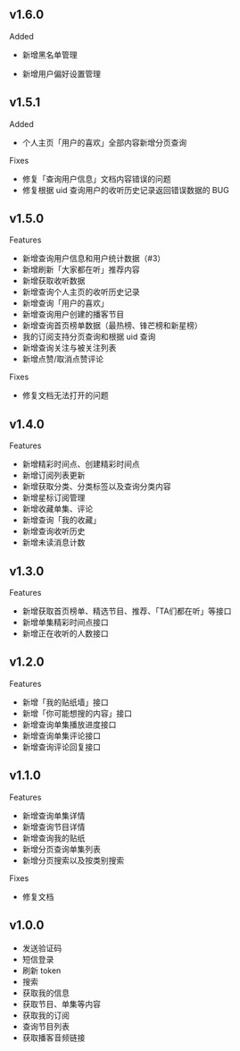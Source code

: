 ## v1.6.0

Added

- 新增黑名单管理

- 新增用户偏好设置管理



## v1.5.1

Added

- 个人主页「用户的喜欢」全部内容新增分页查询

Fixes

- 修复「查询用户信息」文档内容错误的问题
- 修复根据 uid 查询用户的收听历史记录返回错误数据的 BUG



## v1.5.0

Features

- 新增查询用户信息和用户统计数据（#3）
- 新增刷新「大家都在听」推荐内容
- 新增获取收听数据
- 新增查询个人主页的收听历史记录
- 新增查询「用户的喜欢」
- 新增查询用户创建的播客节目
- 新增查询首页榜单数据（最热榜、锋芒榜和新星榜）
- 我的订阅支持分页查询和根据 uid 查询
- 新增查询关注与被关注列表
- 新增点赞/取消点赞评论

Fixes

- 修复文档无法打开的问题



## v1.4.0

Features

- 新增精彩时间点、创建精彩时间点
- 新增订阅列表更新
- 新增获取分类、分类标签以及查询分类内容
- 新增星标订阅管理
- 新增收藏单集、评论
- 新增查询「我的收藏」
- 新增查询收听历史
- 新增未读消息计数



## v1.3.0

Features

- 新增获取首页榜单、精选节目、推荐、「TA们都在听」等接口
- 新增单集精彩时间点接口
- 新增正在收听的人数接口



## v1.2.0

Features

- 新增「我的贴纸墙」接口
- 新增「你可能想搜的内容」接口
- 新增查询单集播放进度接口
- 新增查询单集评论接口
- 新增查询评论回复接口



## v1.1.0

Features

- 新增查询单集详情
- 新增查询节目详情
- 新增查询我的贴纸
- 新增分页查询单集列表
- 新增分页搜索以及按类别搜索

Fixes

- 修复文档



## v1.0.0

- 发送验证码
- 短信登录
- 刷新 token
- 搜索
- 获取我的信息
- 获取节目、单集等内容
- 获取我的订阅
- 查询节目列表
- 获取播客音频链接